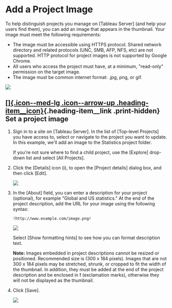 

Add a Project Image
===================
To help distinguish projects you manage on [Tableau
Server] (and help your users find them), you can
add an image that appears in the thumbnail. Your image must meet the
following requirements:

-   The image must be accessible using HTTPS protocol. Shared network
    directory and related protocols (UNC, SMB, AFP, NFS, etc) are not
    supported. HTTP protocol for project images is not supported by
    Google Chrome.
-   All users who access the project must have, at a minimum,
    \"read-only\" permission on the target image.
-   The image must be common internet format: .jpg, png, or gif.

![](./Add%20a%20Project%20Image%20-%20Tableau_files/custom_projectimage.png)

<div>

[[]{.icon--med-lg .icon--arrow-up .heading-item__icon}](https://help.tableau.com/current/server/en-us/custom_projectimage.htm#){.heading-item__link .print-hidden} Set a project image
--------------------------------------------------------------------------------------------------------------------------------------------------------------------------------------

</div>

1.  Sign in to a site on [Tableau Server]. In the
    list of [Top-level Projects] you have access to, select
    or navigate to the project you want to update. In this example,
    we\'ll add an image to the Statistics project folder.

    If you\'re not sure where to find a child project, use the
    [Explore] drop-down list and select [All
    Projects].

2.  Click the [Details] icon (i), to open the [Project
    details] dialog box, and then click [Edit].

    ![](./Add%20a%20Project%20Image%20-%20Tableau_files/custom_projectimage_2.png)

3.  In the [About] field, you can enter a description for
    your project (optional), for example \"Global and US statistics.\"
    At the end of the project description, add the URL for your image
    using the following syntax:

    `!http://www.example.com/image.png!`

    ![](./Add%20a%20Project%20Image%20-%20Tableau_files/custom_projectimage_3.png)

    Select [Show formatting hints] to see how you can format
    description text.

    **Note:** Images embedded in project descriptions cannot be resized
    or positioned. Recommended size is (300 x 184 pixels). Images that
    are not 300 x 184 pixels may be stretched, shrunk, or cropped to fit
    the width of the thumbnail. In addition, they must be added at the
    end of the project description and be enclosed in **!** (exclamation
    marks), otherwise they will not be displayed as the thumbnail.

4.  Click [Save].

    ![](./Add%20a%20Project%20Image%20-%20Tableau_files/custom_projectimage_4.png)
